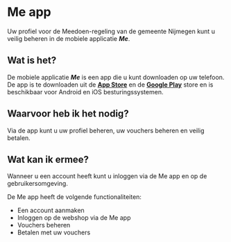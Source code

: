 # Me app

Uw profiel voor de Meedoen-regeling van de gemeente Nijmegen kunt u veilig beheren in de mobiele applicatie **_Me_**.
&nbsp;

## Wat is het?

De mobiele applicatie **_Me_** is een app die u kunt downloaden op uw telefoon.
De app is te downloaden uit de **[App Store](https://itunes.apple.com/nl/app/me-forus/id1422610676)** en de **[Google Play](https://play.google.com/store/apps/details?id=io.forus.me)** store en is beschikbaar voor Android en iOS besturingssystemen.
&nbsp;


## Waarvoor heb ik het nodig?

Via de app kunt u uw profiel beheren, uw vouchers beheren en veilig betalen.
&nbsp;

## Wat kan ik ermee?

Wanneer u een account heeft kunt u inloggen via de Me app en op de gebruikersomgeving.

De Me app heeft de volgende functionaliteiten:

* Een account aanmaken
* Inloggen op de webshop via de Me app
* Vouchers beheren
* Betalen met uw vouchers
<br />&nbsp;
